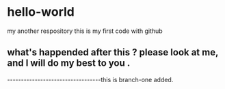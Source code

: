 # hello-world
my another respository
this is my first code with github

what's happended after this ?
please look at me, and I will do my best to you .
-------------------------------
----------------------------------this is branch-one added.
